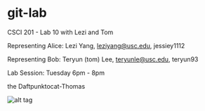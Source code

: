 git-lab
=======

CSCI 201 - Lab 10 with Lezi and Tom

Representing Alice: Lezi Yang, leziyang@usc.edu, jessiey1112

Representing Bob: Teryun (tom) Lee, teryunle@usc.edu, teryun93

Lab Session: Tuesday 6pm - 8pm

the Daftpunktocat-Thomas

![alt tag](http://octodex.github.com/images/snowoctocat.png)